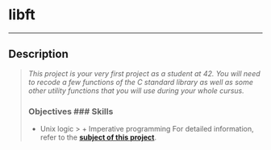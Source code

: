 # libft
_______

## Description

> _This project is your very first project as a student at 42. You will need to recode a few functions of the C standard library as well as some other utility functions that you will use during your whole cursus._
>
> ### Objectives            ### Skills
> + Unix logic              > + Imperative programming
For detailed information, refer to the [**subject of this project**](https://github.com/CherdantsevIlya/libft/blob/master/en.subject.pdf).
